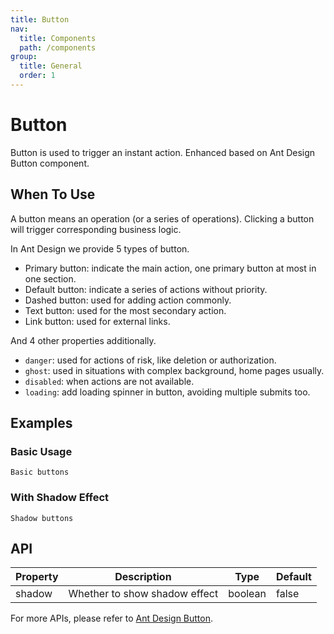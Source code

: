 ```yaml
---
title: Button
nav:
  title: Components
  path: /components
group:
  title: General
  order: 1
---
```


# Button

Button is used to trigger an instant action. Enhanced based on Ant Design Button component.

## When To Use

A button means an operation (or a series of operations). Clicking a button will trigger corresponding business logic.

In Ant Design we provide 5 types of button.

- Primary button: indicate the main action, one primary button at most in one section.
- Default button: indicate a series of actions without priority.
- Dashed button: used for adding action commonly.
- Text button: used for the most secondary action.
- Link button: used for external links.

And 4 other properties additionally.

- `danger`: used for actions of risk, like deletion or authorization.
- `ghost`: used in situations with complex background, home pages usually.
- `disabled`: when actions are not available.
- `loading`: add loading spinner in button, avoiding multiple submits too.

## Examples

### Basic Usage

<code src="./demos/basic.tsx">Basic buttons</code>

### With Shadow Effect

<code src="./demos/shadow.tsx">Shadow buttons</code>

## API

| Property | Description | Type | Default |
| --- | --- | --- | --- |
| shadow | Whether to show shadow effect | boolean | false |

For more APIs, please refer to [Ant Design Button](https://ant.design/components/button#api).